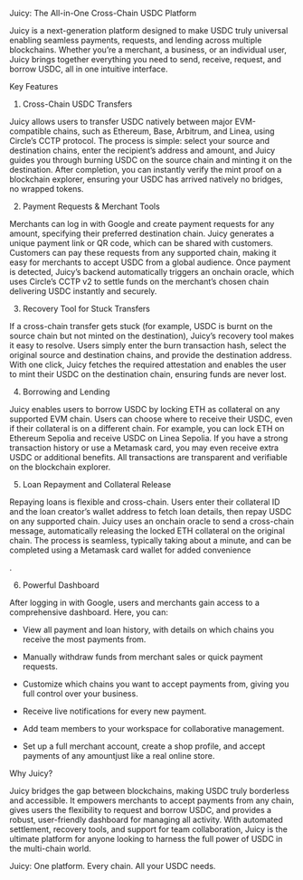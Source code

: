 Juicy: The All-in-One Cross-Chain USDC Platform

Juicy is a next-generation platform designed to make USDC truly universal enabling seamless payments, requests, and lending across multiple blockchains. Whether you’re a merchant, a business, or an individual user, Juicy brings together everything you need to send, receive, request, and borrow USDC, all in one intuitive interface.

Key Features

1. Cross-Chain USDC Transfers

Juicy allows users to transfer USDC natively between major EVM-compatible chains, such as Ethereum, Base, Arbitrum, and Linea, using Circle’s CCTP protocol. The process is simple: select your source and destination chains, enter the recipient’s address and amount, and Juicy guides you through burning USDC on the source chain and minting it on the destination. After completion, you can instantly verify the mint proof on a blockchain explorer, ensuring your USDC has arrived natively no bridges, no wrapped tokens.




2. Payment Requests & Merchant Tools

Merchants can log in with Google and create payment requests for any amount, specifying their preferred destination chain. Juicy generates a unique payment link or QR code, which can be shared with customers. Customers can pay these requests from any supported chain, making it easy for merchants to accept USDC from a global audience. Once payment is detected, Juicy’s backend automatically triggers an onchain oracle, which uses Circle’s CCTP v2 to settle funds on the merchant’s chosen chain delivering USDC instantly and securely.


3. Recovery Tool for Stuck Transfers

If a cross-chain transfer gets stuck (for example, USDC is burnt on the source chain but not minted on the destination), Juicy’s recovery tool makes it easy to resolve. Users simply enter the burn transaction hash, select the original source and destination chains, and provide the destination address. With one click, Juicy fetches the required attestation and enables the user to mint their USDC on the destination chain, ensuring funds are never lost.

4. Borrowing and Lending

Juicy enables users to borrow USDC by locking ETH as collateral on any supported EVM chain. Users can choose where to receive their USDC, even if their collateral is on a different chain. For example, you can lock ETH on Ethereum Sepolia and receive USDC on Linea Sepolia. If you have a strong transaction history or use a Metamask card, you may even receive extra USDC or additional benefits. All transactions are transparent and verifiable on the blockchain explorer.





5. Loan Repayment and Collateral Release

Repaying loans is flexible and cross-chain. Users enter their collateral ID and the loan creator’s wallet address to fetch loan details, then repay USDC on any supported chain. Juicy uses an onchain oracle to send a cross-chain message, automatically releasing the locked ETH collateral on the original chain. The process is seamless, typically taking about a minute, and can be completed using a Metamask card wallet for added convenience




.


6. Powerful Dashboard

After logging in with Google, users and merchants gain access to a comprehensive dashboard. Here, you can:

- View all payment and loan history, with details on which chains you receive the most payments from.

- Manually withdraw funds from merchant sales or quick payment requests.

- Customize which chains you want to accept payments from, giving you full control over your business.

- Receive live notifications for every new payment.

- Add team members to your workspace for collaborative management.

- Set up a full merchant account, create a shop profile, and accept payments of any amountjust like a real online store.

Why Juicy?

Juicy bridges the gap between blockchains, making USDC truly borderless and accessible. It empowers merchants to accept payments from any chain, gives users the flexibility to request and borrow USDC, and provides a robust, user-friendly dashboard for managing all activity. With automated settlement, recovery tools, and support for team collaboration, Juicy is the ultimate platform for anyone looking to harness the full power of USDC in the multi-chain world.

Juicy: One platform. Every chain. All your USDC needs.
